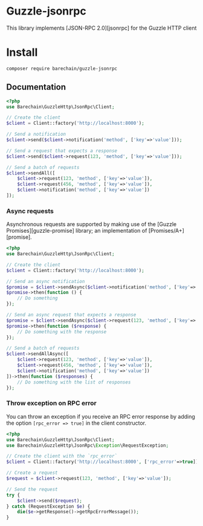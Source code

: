 # Guzzle-jsonrpc

This library implements [JSON-RPC 2.0][jsonrpc] for the Guzzle HTTP client

# Install

```
composer require barechain/guzzle-jsonrpc
```
## Documentation

```php
<?php
use Barechain\GuzzleHttp\JsonRpc\Client;

// Create the client
$client = Client::factory('http://localhost:8000');

// Send a notification
$client->send($client->notification('method', ['key'=>'value']));

// Send a request that expects a response
$client->send($client->request(123, 'method', ['key'=>'value']));

// Send a batch of requests
$client->sendAll([
    $client->request(123, 'method', ['key'=>'value']),
    $client->request(456, 'method', ['key'=>'value']),
    $client->notification('method', ['key'=>'value'])
]);
```

### Async requests

Asynchronous requests are supported by making use of the
[Guzzle Promises][guzzle-promise] library; an implementation of
[Promises/A+][promise].

```php
<?php
use Barechain\GuzzleHttp\JsonRpc\Client;

// Create the client
$client = Client::factory('http://localhost:8000');

// Send an async notification
$promise = $client->sendAsync($client->notification('method', ['key'=>'value']));
$promise->then(function () {
    // Do something
});

// Send an async request that expects a response
$promise = $client->sendAsync($client->request(123, 'method', ['key'=>'value']));
$promise->then(function ($response) {
    // Do something with the response
});

// Send a batch of requests
$client->sendAllAsync([
    $client->request(123, 'method', ['key'=>'value']),
    $client->request(456, 'method', ['key'=>'value']),
    $client->notification('method', ['key'=>'value'])
])->then(function ($responses) {
    // Do something with the list of responses
});
```

### Throw exception on RPC error

You can throw an exception if you receive an RPC error response by adding the
option `[rpc_error => true]` in the client constructor.

```php
<?php
use Barechain\GuzzleHttp\JsonRpc\Client;
use Barechain\GuzzleHttp\JsonRpc\Exception\RequestException;

// Create the client with the `rpc_error`
$client = Client::factory('http://localhost:8000', ['rpc_error'=>true]);

// Create a request
$request = $client->request(123, 'method', ['key'=>'value']);

// Send the request
try {
    $client->send($request);
} catch (RequestException $e) {
    die($e->getResponse()->getRpcErrorMessage());
}
```





